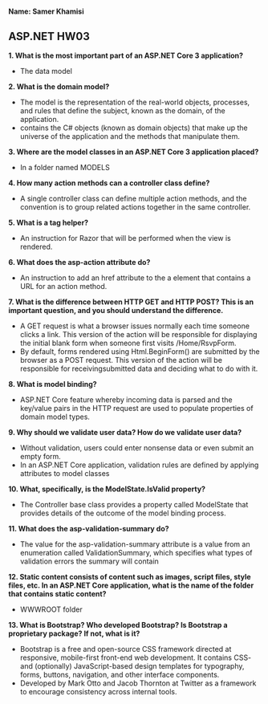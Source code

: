 #### Name: Samer Khamisi

## ASP.NET HW03

**1. What is the most important part of an ASP.NET Core 3 application?**

* The data model

**2. What is the domain model?**

* The model is the representation of the real-world objects, processes, 
and rules that define the subject, known as the domain, of the application.
* contains the C# objects (known as domain objects) that make up the universe of the application and the methods
that manipulate them.

**3. Where are the model classes in an ASP.NET Core 3 application placed?**

* In a folder named MODELS

**4. How many action methods can a controller class define?**

* A single controller class can define multiple action methods, and the convention is to group related actions together in the
same controller.

**5. What is a tag helper?**

* An instruction for Razor that will be performed when the view is rendered.

**6. What does the asp-action attribute do?**

* An instruction to add an href attribute to the a element that contains a URL for an action method.

**7. What is the difference between HTTP GET and HTTP POST? This is an important question, and you
should understand the difference.**

* A GET request is what a browser issues normally each time
someone clicks a link. This version of the action will be responsible for displaying the initial blank form when
someone first visits /Home/RsvpForm.
* By default, forms rendered using Html.BeginForm() are submitted by the browser as a POST request. This version of 
the action will be responsible for receivingsubmitted data and deciding what to do with it.

**8. What is model binding?**

* ASP.NET Core feature whereby incoming data is parsed and the key/value pairs in the
HTTP request are used to populate properties of domain model types.

**9. Why should we validate user data? How do we validate user data?**

* Without validation, users could enter nonsense data or even submit an empty
form.
* In an ASP.NET Core application, validation rules are defined by applying attributes to model classes

**10. What, specifically, is the ModelState.IsValid property?**

* The Controller base class provides a property called ModelState that provides details of the outcome of the model binding
process.

**11. What does the asp-validation-summary do?**

* The value for the asp-validation-summary attribute is a value from an enumeration called ValidationSummary,
which specifies what types of validation errors the summary will contain

**12. Static content consists of content such as images, script files, style files, etc. In an ASP.NET Core
application, what is the name of the folder that contains static content?**

* WWWROOT folder

**13. What is Bootstrap? Who developed Bootstrap? Is Bootstrap a proprietary package? If not, what is
it?**

* Bootstrap is a free and open-source CSS framework directed at responsive, mobile-first front-end web development. 
It contains CSS- and (optionally) JavaScript-based design templates for typography, forms, buttons, navigation, and other interface 
components.
* Developed by Mark Otto and Jacob Thornton at Twitter as a framework to encourage consistency across internal tools.